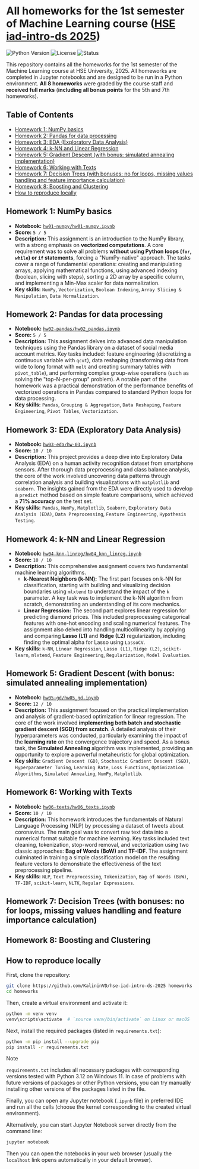 <!-- omit in toc -->
# All homeworks for the 1st semester of Machine Learning course ([HSE iad-intro-ds 2025](https://github.com/hse-ds/iad-intro-ds/tree/master/2025))

![Python Version](https://img.shields.io/badge/python-3.12-blue.svg)
![License](https://img.shields.io/badge/license-MIT-green.svg)
![Status](https://img.shields.io/badge/status-completed-brightgreen.svg)

This repository contains all the homeworks for the 1st semester of the Machine Learning course at HSE University, 2025. All homeworks are completed in Jupyter notebooks and are designed to be run in a Python environment. **All 8 homeworks** were graded by the course staff and **received full marks** (**including all bonus points** for the 5th and 7th homeworks).

<!-- omit in toc -->
## Table of Contents

- [Homework 1: NumPy basics](#homework-1-numpy-basics)
- [Homework 2: Pandas for data processing](#homework-2-pandas-for-data-processing)
- [Homework 3: EDA (Exploratory Data Analysis)](#homework-3-eda-exploratory-data-analysis)
- [Homework 4: k-NN and Linear Regression](#homework-4-k-nn-and-linear-regression)
- [Homework 5: Gradient Descent (with bonus: simulated annealing implementation)](#homework-5-gradient-descent-with-bonus-simulated-annealing-implementation)
- [Homework 6: Working with Texts](#homework-6-working-with-texts)
- [Homework 7: Decision Trees (with bonuses: no for loops, missing values handling and feature importance calculation)](#homework-7-decision-trees-with-bonuses-no-for-loops-missing-values-handling-and-feature-importance-calculation)
- [Homework 8: Boosting and Clustering](#homework-8-boosting-and-clustering)
- [How to reproduce locally](#how-to-reproduce-locally)

## Homework 1: NumPy basics

* **Notebook:** [`hw01-numpy/hw01-numpy.ipynb`](./hw01-numpy/hw01-numpy.ipynb)
* **Score:** `5 / 5`
* **Description:** This assignment is an introduction to the NumPy library, with a strong emphasis on **vectorized computations**. A core requirement was to solve all problems **without using Python loops (`for`, `while`) or `if` statements**, forcing a "NumPy-native" approach. The tasks cover a range of fundamental operations: creating and manipulating arrays, applying mathematical functions, using advanced indexing (boolean, slicing with steps), sorting a 2D array by a specific column, and implementing a Min-Max scaler for data normalization.
* **Key skills:** `NumPy`, `Vectorization`, `Boolean Indexing`, `Array Slicing & Manipulation`, `Data Normalization`.

## Homework 2: Pandas for data processing

* **Notebook:** [`hw02-pandas/hw02_pandas.ipynb`](./hw02-pandas/hw02_pandas.ipynb)
* **Score:** `5 / 5`
* **Description:** This assignment delves into advanced data manipulation techniques using the Pandas library on a dataset of social media account metrics. Key tasks included: feature engineering (discretizing a continuous variable with `qcut`), data reshaping (transforming data from wide to long format with `melt` and creating summary tables with `pivot_table`), and performing complex group-wise operations (such as solving the "top-N-per-group" problem). A notable part of the homework was a practical demonstration of the performance benefits of vectorized operations in Pandas compared to standard Python loops for data processing.
* **Key skills:** `Pandas`, `Grouping & Aggregation`, `Data Reshaping`, `Feature Engineering`, `Pivot Tables`, `Vectorization`.

## Homework 3: EDA (Exploratory Data Analysis)

* **Notebook:** [`hw03-eda/hw-03.ipynb`](./hw03-eda/hw-03.ipynb)
* **Score:** `10 / 10`
* **Description:** This project provides a deep dive into Exploratory Data Analysis (EDA) on a human activity recognition dataset from smartphone sensors. After thorough data preprocessing and class balance analysis, the core of the work involved uncovering data patterns through correlation analysis and building visualizations with `matplotlib` and `seaborn`. The insights gained from the EDA were directly used to develop a `predict` method based on simple feature comparisons, which achieved a **71% accuracy** on the test set.
* **Key skills:** `Pandas`, `NumPy`, `Matplotlib`, `Seaborn`, `Exploratory Data Analysis (EDA)`, `Data Preprocessing`, `Feature Engineering`, `Hypothesis Testing`.

## Homework 4: k-NN and Linear Regression

* **Notebook:** [`hw04-knn-linreg/hw04_knn_linreg.ipynb`](./hw04-knn-linreg/hw04_knn_linreg.ipynb)
* **Score:** `10 / 10`
* **Description:** This comprehensive assignment covers two fundamental machine learning algorithms.
  * **k-Nearest Neighbors (k-NN):** The first part focuses on k-NN for classification, starting with building and visualizing decision boundaries using `mlxtend` to understand the impact of the `k` parameter. A key task was to implement the k-NN algorithm from scratch, demonstrating an understanding of its core mechanics.
  * **Linear Regression:** The second part explores linear regression for predicting diamond prices. This included preprocessing categorical features with one-hot encoding and scaling numerical features. The assignment also delved into handling multicollinearity by applying and comparing **Lasso (L1)** and **Ridge (L2)** regularization, including finding the optimal alpha for Lasso using `LassoCV`.
* **Key skills:** `k-NN`, `Linear Regression`, `Lasso (L1)`, `Ridge (L2)`, `scikit-learn`, `mlxtend`, `Feature Engineering`, `Regularization`, `Model Evaluation`.

## Homework 5: Gradient Descent (with bonus: simulated annealing implementation)

* **Notebook:** [`hw05-gd/hw05_gd.ipynb`](./hw05-gd/hw05_gd.ipynb)
* **Score:** `12 / 10`
* **Description:** This assignment focused on the practical implementation and analysis of gradient-based optimization for linear regression. The core of the work involved **implementing both batch and stochastic gradient descent (SGD) from scratch**. A detailed analysis of their hyperparameters was conducted, particularly examining the impact of the **learning rate** on the convergence trajectory and speed. As a bonus task, the **Simulated Annealing** algorithm was implemented, providing an opportunity to explore a powerful metaheuristic for global optimization.
* **Key skills:** `Gradient Descent (GD)`, `Stochastic Gradient Descent (SGD)`, `Hyperparameter Tuning`, `Learning Rate`, `Loss Functions`, `Optimization Algorithms`, `Simulated Annealing`, `NumPy`, `Matplotlib`.

## Homework 6: Working with Texts

* **Notebook:** [`hw06-texts/hw06_texts.ipynb`](./hw06-texts/hw06_texts.ipynb)
* **Score:** `10 / 10`
* **Description:** This homework introduces the fundamentals of Natural Language Processing (NLP) by processing a dataset of tweets about coronavirus. The main goal was to convert raw text data into a numerical format suitable for machine learning. Key tasks included text cleaning, tokenization, stop-word removal, and vectorization using two classic approaches: **Bag of Words (BoW)** and **TF-IDF**. The assignment culminated in training a simple classification model on the resulting feature vectors to demonstrate the effectiveness of the text preprocessing pipeline.
* **Key skills:** `NLP`, `Text Preprocessing`, `Tokenization`, `Bag of Words (BoW)`, `TF-IDF`, `scikit-learn`, `NLTK`, `Regular Expressions`.

## Homework 7: Decision Trees (with bonuses: no for loops, missing values handling and feature importance calculation)

## Homework 8: Boosting and Clustering

## How to reproduce locally

First, clone the repository:

```bash
git clone https://github.com/KalininVD/hse-iad-intro-ds-2025 homeworks
cd homeworks
```

Then, create a virtual environment and activate it:

```bash
python -m venv venv
venv\scripts\activate  # `source venv/bin/activate` on Linux or macOS
```

Next, install the required packages (listed in `requirements.txt`):

```bash
python -m pip install --upgrade pip
pip install -r requirements.txt
```

> [!Note] 
> `requirements.txt` includes all necessary packages with corresponding versions tested with Python 3.12 on Windows 11. In case of problems with future versions of packages or other Python versions, you can try manually installing other versions of the packages listed in the file.

Finally, you can open any Jupyter notebook (`.ipynb` file) in preferred IDE and run all the cells (choose the kernel corresponding to the created virtual environment).

Alternatively, you can start Jupyter Notebook server directly from the command line:

```bash
jupyter notebook
```

Then you can open the notebooks in your web browser (usually the `localhost` link opens automatically in your default browser).